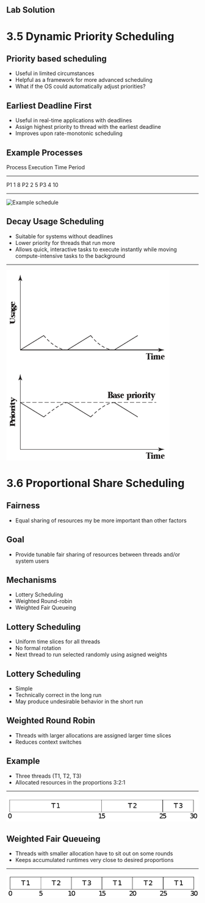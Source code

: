 Lab Solution
------------

3.5 Dynamic Priority Scheduling
===============================

Priority based scheduling
-------------------------

- Useful in limited circumstances
- Helpful as a framework for more advanced scheduling
- What if the OS could automatically adjust priorities?

Earliest Deadline First
-----------------------

- Useful in real-time applications with deadlines
- Assign highest priority to thread with the earliest deadline
- Improves upon rate-monotonic scheduling

Example Processes
-----------------

Process  Execution Time  Period
-------  --------------  ------
P1       1               8
P2       2               5
P3       4               10 

---

![Example schedule](https://upload.wikimedia.org/wikipedia/commons/thumb/3/3f/EDF_Example_Timing_Diagram.png/800px-EDF_Example_Timing_Diagram.png)

Decay Usage Scheduling
----------------------

- Suitable for systems without deadlines
- Lower priority for threads that run more
- Allows quick, interactive tasks to execute instantly while moving compute-intensive tasks to the background

---

![Usage and priority](media/3-9.png)

3.6 Proportional Share Scheduling
=================================

Fairness
--------

- Equal sharing of resources my be more important than other factors

Goal
----

- Provide tunable fair sharing of resources between threads and/or system users

Mechanisms
----------

- Lottery Scheduling
- Weighted Round-robin
- Weighted Fair Queueing

Lottery Scheduling
------------------

- Uniform time slices for all threads
- No formal rotation
- Next thread to run selected randomly using asigned weights

Lottery Scheduling
------------------

- Simple
- Technically correct in the long run
- May produce undesirable behavior in the short run

Weighted Round Robin
--------------------

- Threads with larger allocations are assigned larger time slices
- Reduces context switches

Example
-------

- Three threads (T1, T2, T3)
- Allocated resources in the proportions 3:2:1

---

![Weighted Round Robin Example](media/weighted-round-robin.png)

Weighted Fair Queueing
----------------------

- Threads with smaller allocation have to sit out on some rounds
- Keeps accumulated runtimes very close to desired proportions

---

![Weighted Fair Queueing Example](media/weighted-fair-queueing.png)
